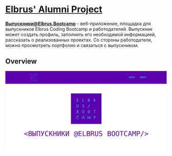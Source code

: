 # <a href="https://elbrus-alumni-project.herokuapp.com/">Elbrus' Alumni Project</a>

**Выпускники@Elbrus.Bootcamp** - веб-приложение, площадка для выпускников Elbrus Coding Bootcamp и работодателей. Выпускник может создать профиль, заполнить его необходимой информацией, рассказать о реализованных проектах. Со стороны работодателя, можно просмотреть портфолио и связаться с выпускником.

## Overview
![Main Page](https://github.com/re-mark/elbrus-alumni-project/blob/master/readme-assets/mainpage.png)
